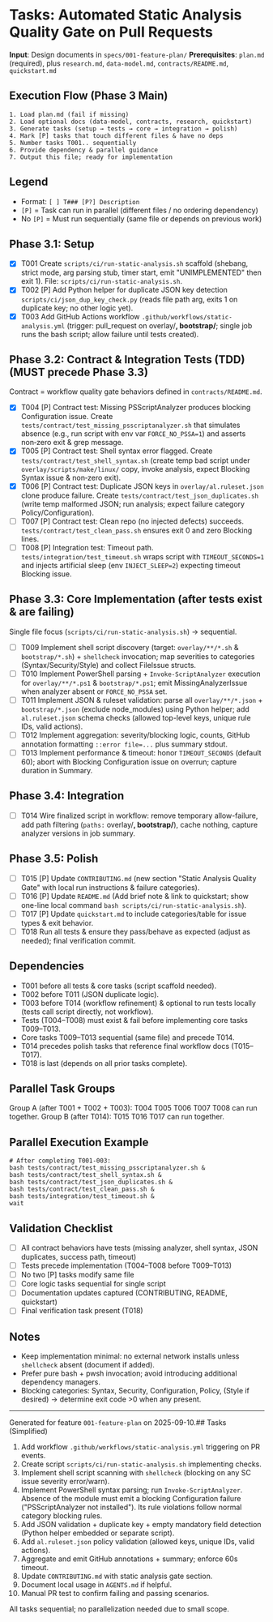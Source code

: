 # Tasks: Automated Static Analysis Quality Gate on Pull Requests

**Input**: Design documents in `specs/001-feature-plan/`
**Prerequisites**: `plan.md` (required), plus `research.md`, `data-model.md`, `contracts/README.md`, `quickstart.md`

## Execution Flow (Phase 3 Main)
```
1. Load plan.md (fail if missing)
2. Load optional docs (data-model, contracts, research, quickstart)
3. Generate tasks (setup → tests → core → integration → polish)
4. Mark [P] tasks that touch different files & have no deps
5. Number tasks T001.. sequentially
6. Provide dependency & parallel guidance
7. Output this file; ready for implementation
```

## Legend
- Format: `[ ] T### [P?] Description`
- `[P]` = Task can run in parallel (different files / no ordering dependency)
- No `[P]` = Must run sequentially (same file or depends on previous work)

## Phase 3.1: Setup
- [x] T001 Create `scripts/ci/run-static-analysis.sh` scaffold (shebang, strict mode, arg parsing stub, timer start, emit "UNIMPLEMENTED" then exit 1). File: `scripts/ci/run-static-analysis.sh`.
- [x] T002 [P] Add Python helper for duplicate JSON key detection `scripts/ci/json_dup_key_check.py` (reads file path arg, exits 1 on duplicate key; no other logic yet).
- [x] T003 Add GitHub Actions workflow `.github/workflows/static-analysis.yml` (trigger: pull_request on overlay/**, bootstrap/**; single job runs the bash script; allow failure until tests created).

## Phase 3.2: Contract & Integration Tests (TDD)  (MUST precede Phase 3.3)
Contract = workflow quality gate behaviors defined in `contracts/README.md`.
- [x] T004 [P] Contract test: Missing PSScriptAnalyzer produces blocking Configuration issue. Create `tests/contract/test_missing_psscriptanalyzer.sh` that simulates absence (e.g., run script with env var `FORCE_NO_PSSA=1`) and asserts non‑zero exit & grep message.
- [x] T005 [P] Contract test: Shell syntax error flagged. Create `tests/contract/test_shell_syntax.sh` (create temp bad script under `overlay/scripts/make/linux/` copy, invoke analysis, expect Blocking Syntax issue & non‑zero exit).
- [x] T006 [P] Contract test: Duplicate JSON keys in `overlay/al.ruleset.json` clone produce failure. Create `tests/contract/test_json_duplicates.sh` (write temp malformed JSON; run analysis; expect failure category Policy/Configuration).
- [ ] T007 [P] Contract test: Clean repo (no injected defects) succeeds. `tests/contract/test_clean_pass.sh` ensures exit 0 and zero Blocking lines.
- [ ] T008 [P] Integration test: Timeout path. `tests/integration/test_timeout.sh` wraps script with `TIMEOUT_SECONDS=1` and injects artificial sleep (env `INJECT_SLEEP=2`) expecting timeout Blocking issue.

## Phase 3.3: Core Implementation (after tests exist & are failing)
Single file focus (`scripts/ci/run-static-analysis.sh`) → sequential.
- [ ] T009 Implement shell script discovery (target: `overlay/**/*.sh` & `bootstrap/*.sh`) + `shellcheck` invocation; map severities to categories (Syntax/Security/Style) and collect FileIssue structs.
- [ ] T010 Implement PowerShell parsing + `Invoke-ScriptAnalyzer` execution for `overlay/**/*.ps1` & `bootstrap/*.ps1`; emit MissingAnalyzerIssue when analyzer absent or `FORCE_NO_PSSA` set.
- [ ] T011 Implement JSON & ruleset validation: parse all `overlay/**/*.json` + `bootstrap/*.json` (exclude node_modules) using Python helper; add `al.ruleset.json` schema checks (allowed top-level keys, unique rule IDs, valid actions).
- [ ] T012 Implement aggregation: severity/blocking logic, counts, GitHub annotation formatting `::error file=...` plus summary stdout.
- [ ] T013 Implement performance & timeout: honor `TIMEOUT_SECONDS` (default 60); abort with Blocking Configuration issue on overrun; capture duration in Summary.

## Phase 3.4: Integration
- [ ] T014 Wire finalized script in workflow: remove temporary allow-failure, add path filtering (`paths:` overlay/**, bootstrap/**), cache nothing, capture analyzer versions in job summary.

## Phase 3.5: Polish
- [ ] T015 [P] Update `CONTRIBUTING.md` (new section "Static Analysis Quality Gate" with local run instructions & failure categories).
- [ ] T016 [P] Update `README.md` (Add brief note & link to quickstart; show one-line local command `bash scripts/ci/run-static-analysis.sh`).
- [ ] T017 [P] Update `quickstart.md` to include categories/table for issue types & exit behavior.
- [ ] T018 Run all tests & ensure they pass/behave as expected (adjust as needed); final verification commit.

## Dependencies
- T001 before all tests & core tasks (script scaffold needed).
- T002 before T011 (JSON duplicate logic).
- T003 before T014 (workflow refinement) & optional to run tests locally (tests call script directly, not workflow).
- Tests (T004–T008) must exist & fail before implementing core tasks T009–T013.
- Core tasks T009–T013 sequential (same file) and precede T014.
- T014 precedes polish tasks that reference final workflow docs (T015–T017).
- T018 is last (depends on all prior tasks complete).

## Parallel Task Groups
Group A (after T001 + T002 + T003): T004 T005 T006 T007 T008 can run together.
Group B (after T014): T015 T016 T017 can run together.

## Parallel Execution Example
```
# After completing T001-003:
bash tests/contract/test_missing_psscriptanalyzer.sh &
bash tests/contract/test_shell_syntax.sh &
bash tests/contract/test_json_duplicates.sh &
bash tests/contract/test_clean_pass.sh &
bash tests/integration/test_timeout.sh &
wait
```

## Validation Checklist
- [ ] All contract behaviors have tests (missing analyzer, shell syntax, JSON duplicates, success path, timeout)
- [ ] Tests precede implementation (T004–T008 before T009–T013)
- [ ] No two [P] tasks modify same file
- [ ] Core logic tasks sequential for single script
- [ ] Documentation updates captured (CONTRIBUTING, README, quickstart)
- [ ] Final verification task present (T018)

## Notes
- Keep implementation minimal: no external network installs unless `shellcheck` absent (document if added).
- Prefer pure bash + pwsh invocation; avoid introducing additional dependency managers.
- Blocking categories: Syntax, Security, Configuration, Policy, (Style if desired) → determine exit code >0 when any present.

---
Generated for feature `001-feature-plan` on 2025-09-10.## Tasks (Simplified)

1. Add workflow `.github/workflows/static-analysis.yml` triggering on PR events.
2. Create script `scripts/ci/run-static-analysis.sh` implementing checks.
3. Implement shell script scanning with `shellcheck` (blocking on any SC issue severity error/warn).
4. Implement PowerShell syntax parsing; run `Invoke-ScriptAnalyzer`. Absence of the module must emit a blocking Configuration failure ("PSScriptAnalyzer not installed"). Its rule violations follow normal category blocking rules.
5. Add JSON validation + duplicate key + empty mandatory field detection (Python helper embedded or separate script).
6. Add `al.ruleset.json` policy validation (allowed keys, unique IDs, valid actions).
7. Aggregate and emit GitHub annotations + summary; enforce 60s timeout.
8. Update `CONTRIBUTING.md` with static analysis gate section.
9. Document local usage in `AGENTS.md` if helpful.
10. Manual PR test to confirm failing and passing scenarios.

All tasks sequential; no parallelization needed due to small scope.
